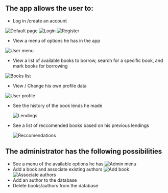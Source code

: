 ## The app allows the user to:
* Log in /create an account

![Default page](default.png) ![Login](login.png) ![Register](register.png)
* View a menu of options he has in the app
  
![User menu](menu-user.png)
  
* View a list of available books to borrow, search for a specific book, and mark books for borrowing

![Books list](books-list.png)

* View / Change his own profile data

![User profile](user-profile.png)

* See the history of the book lends he made

  ![Lendings](lendings.png)
* See a list of reccomended books based on his previous lendings

  ![Reccomendations](recs-list.png)
## The administrator has the following possibilities
* See a menu of the available options he has
![Admin menu](admin-menu.png)
* Add a book and associate existing authors
![Add book](add-book.png)  ![Associate authors](add-authors-book.png)
* Add an author to the database
* Delete books/authors from the database
